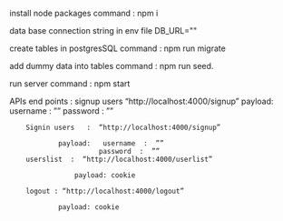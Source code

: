 install node packages  command : npm i

data base connection string in env file  DB_URL=""

create tables in postgresSQL  command : npm run migrate

add dummy data into tables  command : npm run seed.

run server command : npm start



APIs end points :
		signup users    “http://localhost:4000/signup”
				payload:   username  :  ””
					      password  :  ”” 
		
		Signin users   :  “http://localhost:4000/signup”
				
				payload:   username  :  ””
					      password  :  ”” 
		userslist  :  “http://localhost:4000/userlist”
				
					payload: cookie

		logout : “http://localhost:4000/logout”
					
				payload: cookie
